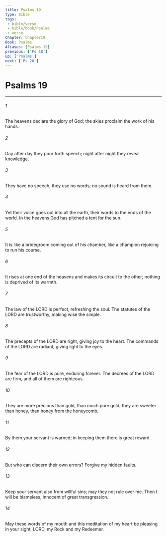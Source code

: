 ```yaml
---
title: Psalms 19
type: Bible
tags:
 - bible/verse
 - bible/book/Psalms
 - verse
Chapter: Chapter19
Book: Psalms
Aliases: [Psalms 19]
previous: ['Ps 18']
up: ['Psalms']
next: ['Ps 20']
---
```

# Psalms 19

***


###### 1 
The heavens declare the glory of God; the skies proclaim the work of his hands. 

###### 2 
Day after day they pour forth speech; night after night they reveal knowledge. 

###### 3 
They have no speech, they use no words; no sound is heard from them. 

###### 4 
Yet their voice goes out into all the earth, their words to the ends of the world. In the heavens God has pitched a tent for the sun. 

###### 5 
It is like a bridegroom coming out of his chamber, like a champion rejoicing to run his course. 

###### 6 
It rises at one end of the heavens and makes its circuit to the other; nothing is deprived of its warmth. 

###### 7 
The law of the LORD is perfect, refreshing the soul. The statutes of the LORD are trustworthy, making wise the simple. 

###### 8 
The precepts of the LORD are right, giving joy to the heart. The commands of the LORD are radiant, giving light to the eyes. 

###### 9 
The fear of the LORD is pure, enduring forever. The decrees of the LORD are firm, and all of them are righteous. 

###### 10 
They are more precious than gold, than much pure gold; they are sweeter than honey, than honey from the honeycomb. 

###### 11 
By them your servant is warned; in keeping them there is great reward. 

###### 12 
But who can discern their own errors? Forgive my hidden faults. 

###### 13 
Keep your servant also from willful sins; may they not rule over me. Then I will be blameless, innocent of great transgression. 

###### 14 
May these words of my mouth and this meditation of my heart be pleasing in your sight, LORD, my Rock and my Redeemer. 
